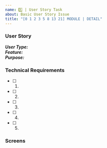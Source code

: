 ```yaml
---
name: 1️⃣ | User Story Task
about: Basic User Story Issue
title: "[0 1 2 3 5 8 13 21] MODULE | DETAIL"
---
```


### User Story
**_User Type:_**  
**_Feature:_**  
**_Purpose:_**  

<!-- 🚫 Please DELETE sections that are not used -->
### Technical Requirements
- [ ] 1.
- [ ] 2.
- [ ] 3.
- [ ] 4.
- [ ] 5.

### Screens

